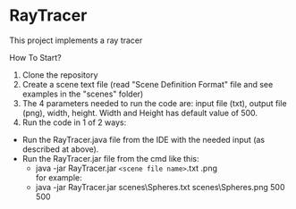 # RayTracer
This project implements a ray tracer

How To Start?
1. Clone the repository
2. Create a scene text file (read "Scene Definition Format" file and see examples in the "scenes" folder)
3. The 4 parameters needed to run the code are: input file (txt), output file (png), width, height. Width and Height has default value of 500.
4. Run the code in 1 of 2 ways:
  - Run the RayTracer.java file from the IDE with the needed input (as described at above).
  - Run the RayTracer.jar file from the cmd like this:
    - java -jar RayTracer.jar `<scene file name>`.txt <output file name>.png <width> <height>  
    for example:
    - java -jar RayTracer.jar scenes\Spheres.txt scenes\Spheres.png 500 500

